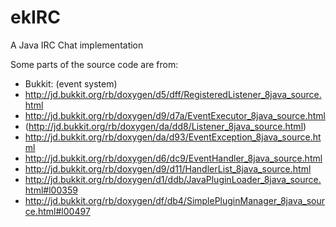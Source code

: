 ekIRC
=====

A Java IRC Chat implementation


Some parts of the source code are from:
 - Bukkit: (event system)
  - http://jd.bukkit.org/rb/doxygen/d5/dff/RegisteredListener_8java_source.html
  - http://jd.bukkit.org/rb/doxygen/d9/d7a/EventExecutor_8java_source.html
  - (http://jd.bukkit.org/rb/doxygen/da/dd8/Listener_8java_source.html)
  - http://jd.bukkit.org/rb/doxygen/da/d93/EventException_8java_source.html
  - http://jd.bukkit.org/rb/doxygen/d6/dc9/EventHandler_8java_source.html
  - http://jd.bukkit.org/rb/doxygen/d9/d11/HandlerList_8java_source.html
  - http://jd.bukkit.org/rb/doxygen/d1/ddb/JavaPluginLoader_8java_source.html#l00359
  - http://jd.bukkit.org/rb/doxygen/df/db4/SimplePluginManager_8java_source.html#l00497